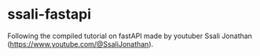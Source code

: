 # ssali-fastapi
Following the compiled tutorial on fastAPI made by youtuber Ssali Jonathan (https://www.youtube.com/@SsaliJonathan).
